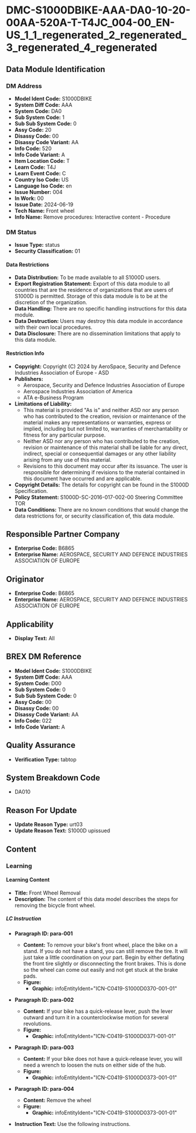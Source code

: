 # DMC-S1000DBIKE-AAA-DA0-10-20-00AA-520A-T-T4JC_004-00_EN-US_1_1_regenerated_2_regenerated_3_regenerated_4_regenerated

## Data Module Identification

### DM Address
*   **Model Ident Code:** S1000DBIKE
*   **System Diff Code:** AAA
*   **System Code:** DA0
*   **Sub System Code:** 1
*   **Sub Sub System Code:** 0
*   **Assy Code:** 20
*   **Disassy Code:** 00
*   **Disassy Code Variant:** AA
*   **Info Code:** 520
*   **Info Code Variant:** A
*   **Item Location Code:** T
*   **Learn Code:** T4J
*   **Learn Event Code:** C
*   **Country Iso Code:** US
*   **Language Iso Code:** en
*   **Issue Number:** 004
*   **In Work:** 00
*   **Issue Date:** 2024-06-19
*   **Tech Name:** Front wheel
*   **Info Name:** Remove procedures: Interactive content - Procedure

### DM Status
*   **Issue Type:** status
*   **Security Classification:** 01

#### Data Restrictions
*   **Data Distribution:** To be made available to all S1000D users.
*   **Export Registration Statement:** Export of this data module to all countries that are the residence of organizations that are users of S1000D is permitted. Storage of this data module is to be at the discretion of the organization.
*   **Data Handling:** There are no specific handling instructions for this data module.
*   **Data Destruction:** Users may destroy this data module in accordance with their own local procedures.
*   **Data Disclosure:** There are no dissemination limitations that apply to this data module.

#### Restriction Info
*   **Copyright:** Copyright (C) 2024 by AeroSpace, Security and Defence Industries Association of Europe - ASD
*   **Publishers:**
    *   Aerospace, Security and Defence Industries Association of Europe
    *   Aerospace Industries Association of America
    *   ATA e-Business Program
*   **Limitations of Liability:**
    *   This material is provided "As is" and neither ASD nor any person who has contributed to the creation, revision or maintenance of the material makes any representations or warranties, express or implied, including but not limited to, warranties of merchantability or fitness for any particular purpose.
    *   Neither ASD nor any person who has contributed to the creation, revision or maintenance of this material shall be liable for any direct, indirect, special or consequential damages or any other liability arising from any use of this material.
    *   Revisions to this document may occur after its issuance. The user is responsible for determining if revisions to the material contained in this document have occurred and are applicable.
*   **Copyright Details:** The details for copyright can be found in the S1000D Specification.
*   **Policy Statement:** S1000D-SC-2016-017-002-00 Steering Committee TOR
*   **Data Conditions:** There are no known conditions that would change the data restrictions for, or security classification of, this data module.

## Responsible Partner Company
*   **Enterprise Code:** B6865
*   **Enterprise Name:** AEROSPACE, SECURITY AND DEFENCE INDUSTRIES ASSOCIATION OF EUROPE

## Originator
*   **Enterprise Code:** B6865
*   **Enterprise Name:** AEROSPACE, SECURITY AND DEFENCE INDUSTRIES ASSOCIATION OF EUROPE

## Applicability
*   **Display Text:** All

## BREX DM Reference
*   **Model Ident Code:** S1000DBIKE
*   **System Diff Code:** AAA
*   **System Code:** D00
*   **Sub System Code:** 0
*   **Sub Sub System Code:** 0
*   **Assy Code:** 00
*   **Disassy Code:** 00
*   **Disassy Code Variant:** AA
*   **Info Code:** 022
*   **Info Code Variant:** A

## Quality Assurance
*   **Verification Type:** tabtop

## System Breakdown Code
*   DA010

## Reason For Update
*   **Update Reason Type:** urt03
*   **Update Reason Text:** S1000D upissued

## Content

### Learning

#### Learning Content
*   **Title:** Front Wheel Removal
*   **Description:** The content of this data model describes the steps for removing the bicycle front wheel.

##### LC Instruction

*   **Paragraph ID: para-001**
    *   **Content:** To remove your bike's front wheel, place the bike on a stand. If you do not have a stand, you can still remove the tire. It will just take a little coordination on your part. Begin by either deflating the front tire slightly or disconnecting the front brakes. This is done so the wheel can come out easily and not get stuck at the brake pads.
    *   **Figure:**
        *   **Graphic:** infoEntityIdent="ICN-C0419-S1000D0370-001-01"
*   **Paragraph ID: para-002**
    *   **Content:** If your bike has a quick-release lever, push the lever outward and turn it in a counterclockwise motion for several revolutions.
    *   **Figure:**
        *   **Graphic:** infoEntityIdent="ICN-C0419-S1000D0371-001-01"
*   **Paragraph ID: para-003**
    *   **Content:** If your bike does not have a quick-release lever, you will need a wrench to loosen the nuts on either side of the hub.
    *   **Figure:**
        *   **Graphic:** infoEntityIdent="ICN-C0419-S1000D0373-001-01"
*   **Paragraph ID: para-004**
    *   **Content:** Remove the wheel
    *   **Figure:**
        *   **Graphic:** infoEntityIdent="ICN-C0419-S1000D0373-001-01"

*   **Instruction Text:** Use the following instructions.
